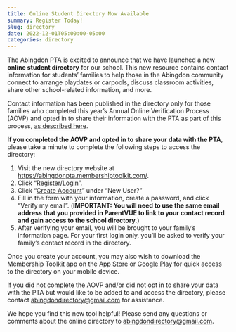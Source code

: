```yaml
--- 
title: Online Student Directory Now Available
summary: Register Today!
slug: directory
date: 2022-12-01T05:00:00-05:00
categories: directory
---
```


The Abingdon PTA is excited to announce that we have launched a new **online student directory** for our school. This new resource contains contact information for students’ families to help those in the Abingdon community connect to arrange playdates or carpools, discuss classroom activities, share other school-related information, and more.

Contact information has been published in the directory only for those families who completed this year’s Annual Online Verification Process (AOVP) and opted in to share their information with the PTA as part of this process, [as described here](/2022/09/06/directory/).

**If you completed the AOVP and opted in to share your data with the PTA**, please take a minute to complete the following steps to access the directory:

1. Visit the new directory website at https://abingdonpta.membershiptoolkit.com/.
2. Click “[Register/Login](https://abingdonpta.membershiptoolkit.com/login-form?r=%2Fmy_account)”.  
3. Click “[Create Account](https://abingdonpta.membershiptoolkit.com/create_account)” under “New User?”
4. Fill in the form with your information, create a password, and click “Verify my email”. (**IMPORTANT: You will need to use the same email address that you provided in ParentVUE to link to your contact record and gain access to the school directory.**)
5. After verifying your email, you will be brought to your family’s information page. For your first login only, you’ll be asked to verify your family’s contact record in the directory.

Once you create your account, you may also wish to download the Membership Toolkit app on the [App Store](https://apps.apple.com/us/app/membership-toolkit/id912169276) or [Google Play](https://play.google.com/store/apps/details?id=com.membershiptoolkit.mobileapp&hl=en_US&gl=US) for quick access to the directory on your mobile device.

If you did not complete the AOVP and/or did not opt in to share your data with the PTA but would like to be added to and access the directory, please contact abingdondirectory@gmail.com for assistance.

We hope you find this new tool helpful! Please send any questions or comments about the online directory to abingdondirectory@gmail.com.